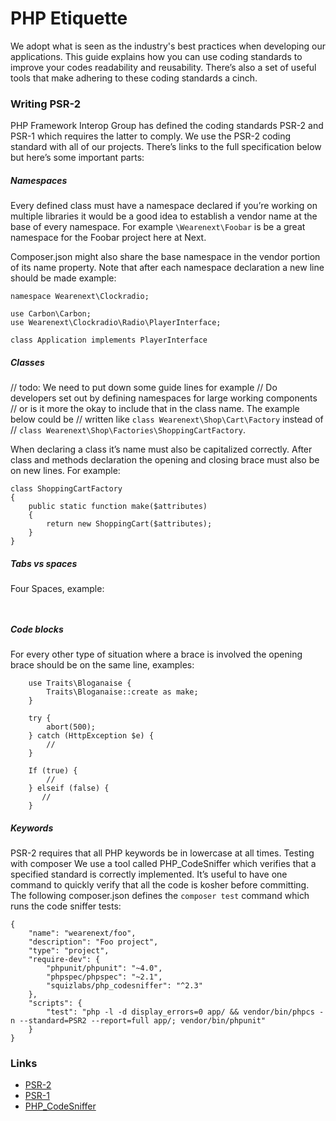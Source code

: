 # PHP Etiquette

We adopt what is seen as the industry's best practices when developing our applications. This guide explains how you can use coding standards to improve your codes readability and reusability. There’s also a set of useful tools that make adhering to these coding standards a cinch.

### Writing PSR-2

PHP Framework Interop Group has defined the coding standards PSR-2 and PSR-1 which requires the latter to comply. We use the PSR-2 coding standard with all of our projects. There’s links to the full specification below but here’s some important parts:

##### Namespaces

Every defined class must have a namespace declared if you’re working on multiple libraries it would be a good idea to establish a vendor name at the base of every namespace. For example `\Wearenext\Foobar` is be a great namespace for the Foobar project here at Next.

Composer.json might also share the base namespace in the vendor portion of its name property. Note that after each namespace declaration a new line should be made example:

```
namespace Wearenext\Clockradio;

use Carbon\Carbon;
use Wearenext\Clockradio\Radio\PlayerInterface;

class Application implements PlayerInterface
```

##### Classes

// todo: We need to put down some guide lines for example
// Do developers set out by defining namespaces for large working components
// or is it more the okay to include that in the class name. The example below could be
// written like `class Wearenext\Shop\Cart\Factory` instead of
// `class Wearenext\Shop\Factories\ShoppingCartFactory`.

When declaring a class it’s name must also be capitalized correctly. After class and methods declaration the opening and closing brace must also be on new lines. For example:

```
class ShoppingCartFactory
{
    public static function make($attributes)
    {
        return new ShoppingCart($attributes);
    }
}
```

##### Tabs vs spaces

Four Spaces, example:
```
    
```

##### Code blocks

For every other type of situation where a brace is involved the opening brace should be on the same line, examples:

```
    use Traits\Bloganaise {
        Traits\Bloganaise::create as make;
    }
    
    try {
        abort(500);
    } catch (HttpException $e) {
        //
    }
    
    If (true) {
        //
    } elseif (false) {
       //
    }
```

##### Keywords

PSR-2 requires that all PHP keywords be in lowercase at all times.
Testing with composer
We use a tool called PHP_CodeSniffer which verifies that a specified standard is correctly implemented. It’s useful to have one command to quickly verify that all the code is kosher before committing. The following composer.json defines the `composer test` command which runs the code sniffer tests:

```
{
    "name": "wearenext/foo",
    "description": "Foo project",
    "type": "project",
    "require-dev": {
        "phpunit/phpunit": "~4.0",
        "phpspec/phpspec": "~2.1",
        "squizlabs/php_codesniffer": "^2.3"
    },
    "scripts": {
        "test": "php -l -d display_errors=0 app/ && vendor/bin/phpcs -n --standard=PSR2 --report=full app/; vendor/bin/phpunit"
    }
}
```

### Links

- [PSR-2](http://www.php-fig.org/psr/psr-2/)
- [PSR-1](http://www.php-fig.org/psr/psr-1/)
- [PHP_CodeSniffer](https://github.com/squizlabs/PHP_CodeSniffer)

